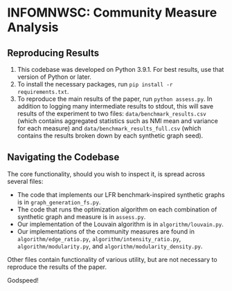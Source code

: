 # INFOMNWSC: Community Measure Analysis

## Reproducing Results

1. This codebase was developed on Python 3.9.1. For best results, use that version of Python or later.
2. To install the necessary packages, run `pip install -r requirements.txt`.
3. To reproduce the main results of the paper, run `python assess.py`. In addition to logging many intermediate results to stdout, this will save results of the experiment to two files: `data/benchmark_results.csv` (which contains aggregated statistics such as NMI mean and variance for each measure) and `data/benchmark_results_full.csv` (which contains the results broken down by each synthetic graph seed).

## Navigating the Codebase

The core functionality, should you wish to inspect it, is spread across several files:

- The code that implements our LFR benchmark-inspired synthetic graphs is in `graph_generation_fs.py`.
- The code that runs the optimization algorithm on each combination of synthetic graph and measure is in `assess.py`.
- Our implementation of the Louvain algorithm is in `algorithm/louvain.py`.
- Our implementations of the community measures are found in `algorithm/edge_ratio.py`, `algorithm/intensity_ratio.py`, `algorithm/modularity.py`, and `algorithm/modularity_density.py`.

Other files contain functionality of various utility, but are not necessary to reproduce the results of the paper.

Godspeed!
